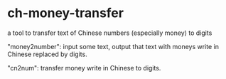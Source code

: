 # ch-money-transfer
a tool to transfer text of Chinese numbers (especially money) to digits

"money2number": input some text, output that text with moneys write in Chinese replaced by digits.

"cn2num": transfer money write in Chinese to digits.
